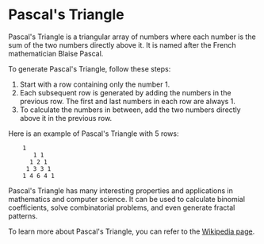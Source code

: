# Pascal's Triangle

Pascal's Triangle is a triangular array of numbers where each number is the sum of the two numbers directly above it. It is named after the French mathematician Blaise Pascal.

To generate Pascal's Triangle, follow these steps:

1. Start with a row containing only the number 1.
2. Each subsequent row is generated by adding the numbers in the previous row. The first and last numbers in each row are always 1.
3. To calculate the numbers in between, add the two numbers directly above it in the previous row.

Here is an example of Pascal's Triangle with 5 rows:

```
    1
       1 1
      1 2 1
     1 3 3 1
    1 4 6 4 1
```

Pascal's Triangle has many interesting properties and applications in mathematics and computer science. It can be used to calculate binomial coefficients, solve combinatorial problems, and even generate fractal patterns.

To learn more about Pascal's Triangle, you can refer to the [Wikipedia page](https://en.wikipedia.org/wiki/Pascal%27s_triangle).
